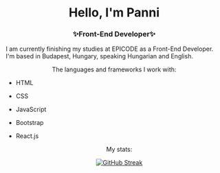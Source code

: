 <h1 align="center">Hello, I'm Panni</h1>
<h3 align="center">✨Front-End Developer✨</h3>

 I am currently finishing my studies at EPICODE as a Front-End Developer. I'm based in Budapest, Hungary, speaking Hungarian and English.
  
 <p align="center">The languages and frameworks I work with:
  
  - HTML
  - CSS
  - JavaScript
  - Bootstrap
  - React.js</p>
  
  

    <p align="center">My stats:</p>




    <div align="center">
    
    
    [![GitHub Streak](https://streak-stats.demolab.com?user=Viserya11&theme=onedark_duo&border_radius=1.9)](https://git.io/streak-stats) 
    
    
    </div>
    
